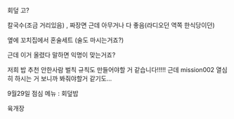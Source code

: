 회덮 고?

칼국수(조금 거리있음) , 짜장면 근데 아무거나 다 좋음(라디오던 역쪽 한식당이던)

옆에 꼬치집에서 혼술세트 (술도 마시는거죠?)

근데 이거 올렸다 말하면 익명이 맞는거죠?

저희 밥 추천 안한사람 벌칙 규칙도 만들어야할 거 같습니다!!!!! 근데 mission002 열심히 하시는 거 보니까 봐줘야할거 같기도...

9월29일 점심 메뉴 : 회덮밥

육개장